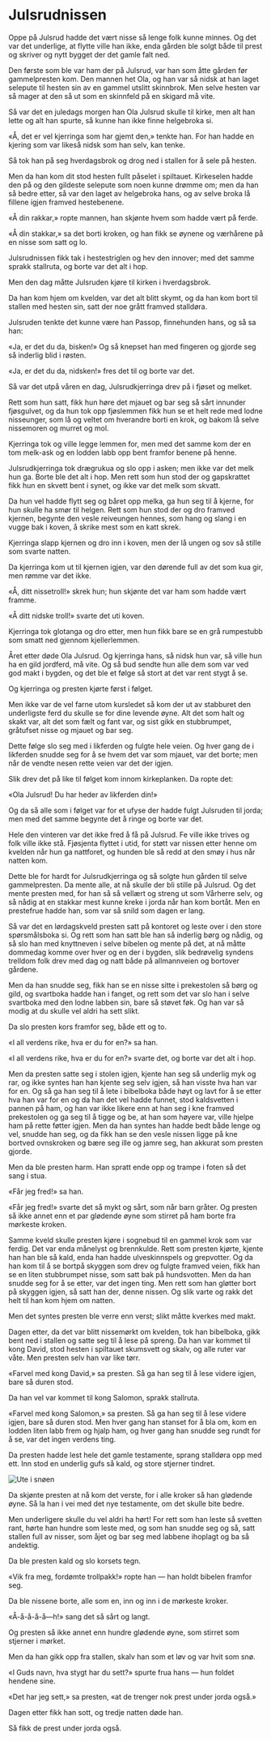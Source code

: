 # Julsrudnissen

Oppe på Julsrud hadde det vært nisse så lenge folk kunne minnes. Og det var det underlige, at flytte ville han ikke, enda gården ble solgt både til prest og skriver og nytt bygget der det gamle falt ned.

Den første som ble var ham der på Julsrud, var han som åtte gården før gammelpresten kom. Den mannen het Ola, og han var så nidsk at han laget selepute til hesten sin av en gammel utslitt skinnbrok. Men selve hesten var så mager at den så ut som en skinnfeld på en skigard må vite.

Så var det en juledags morgen han Ola Julsrud skulle til kirke, men alt han lette og alt han spurte, så kunne han ikke finne helgebroka si.

«Å, det er vel kjerringa som har gjemt den,» tenkte han. For han hadde en kjering som var likeså nidsk som han selv, kan tenke.

Så tok han på seg hverdagsbrok og drog ned i stallen for å sele på hesten.

Men da han kom dit stod hesten fullt påselet i spiltauet. Kirkeselen hadde den på og den gildeste selepute som noen kunne drømme om; men da han så bedre etter, så var den laget av helgebroka hans, og av selve broka lå fillene igjen framved hestebenene.

«Å din rakkar,» ropte mannen, han skjønte hvem som hadde vært på ferde.

«Å din stakkar,» sa det borti kroken, og han fikk se øynene og værhårene på en nisse som satt og lo.

Julsrudnissen fikk tak i hestestriglen og hev den innover; med det samme sprakk stallruta, og borte var det alt i hop.

Men den dag måtte Julsruden kjøre til kirken i hverdagsbrok.

Da han kom hjem om kvelden, var det alt blitt skymt, og da han kom bort til stallen med hesten sin, satt der noe grått framved stalldøra.

Julsruden tenkte det kunne være han Passop, finnehunden hans, og så sa han:

«Ja, er det du da, bisken!» Og så knepset han med fingeren og gjorde seg så inderlig blid i røsten.

«Ja, er det du da, nidsken!» fres det til og borte var det.

Så var det utpå våren en dag, Julsrudkjerringa drev på i fjøset og melket.

Rett som hun satt, fikk hun høre det mjauet og bar seg så sårt innunder fjøsgulvet, og da hun tok opp fjøslemmen fikk hun se et helt rede med lodne nisseunger, som lå og veltet om hverandre borti en krok, og bakom lå selve nissemoren og murret og mol.

Kjerringa tok og ville legge lemmen for, men med det samme kom der en tom melk-ask og en lodden labb opp bent framfor benene på henne.

Julsrudkjerringa tok drægrukua og slo opp i asken; men ikke var det melk hun ga. Borte ble det alt i hop. Men rett som hun stod der og gapskrattet fikk hun en skvett bent i synet, og ikke var det melk som skvatt.

Da hun vel hadde flytt seg og båret opp melka, ga hun seg til å kjerne, for hun skulle ha smør til helgen. Rett som hun stod der og dro framved kjernen, begynte den vesle reiveungen hennes, som hang og slang i en vugge bak i koven, å skrike mest som en katt skrek.

Kjerringa slapp kjernen og dro inn i koven, men der lå ungen og sov så stille som svarte natten.

Da kjerringa kom ut til kjernen igjen, var den dørende full av det som kua gir, men rømme var det ikke.

«Å, ditt nissetroll!» skrek hun; hun skjønte det var ham som hadde vært framme.

«Å ditt nidske troll!» svarte det uti koven.

Kjerringa tok glotanga og dro etter, men hun fikk bare se en grå rumpestubb som smatt ned gjennom kjellerlemmen.

Året etter døde Ola Julsrud. Og kjerringa hans, så nidsk hun var, så ville hun ha en gild jordferd, må vite. Og så bud sendte hun alle dem som var ved god makt i bygden, og det ble et følge så stort at det var rent stygt å se.

Og kjerringa og presten kjørte først i følget.

Men ikke var de vel farne utom kursledet så kom der ut av stabburet den underligste ferd du skulle se for dine levende øyne. Alt det som halt og skakt var, alt det som fælt og fant var, og sist gikk en stubbrumpet, gråtufset nisse og mjauet og bar seg.

Dette følge slo seg med i likferden og fulgte hele veien. Og hver gang de i likferden snudde seg for å se hvem det var som mjauet, var det borte; men når de vendte nesen rette veien var det der igjen.

Slik drev det på like til følget kom innom kirkeplanken. Da ropte det:

«Ola Julsrud! Du har heder av likferden din!»

Og da så alle som i følget var for et ufyse der hadde fulgt Julsruden til jorda; men med det samme begynte det å ringe og borte var det.

Hele den vinteren var det ikke fred å få på Julsrud. Fe ville ikke trives og folk ville ikke stå. Fjøsjenta flyttet i utid, for støtt var nissen etter henne om kvelden når hun ga nattforet, og hunden ble så redd at den smøy i hus når natten kom.

Dette ble for hardt for Julsrudkjerringa og så solgte hun gården til selve gammelpresten. Da mente alle, at nå skulle der bli stille på Julsrud. Og det mente presten med, for han så så vellært og streng ut som Vårherre selv, og så nådig at en stakkar mest kunne kreke i jorda når han kom bortåt. Men en prestefrue hadde han, som var så snild som dagen er lang.

Så var det en lørdagskveld presten satt på kontoret og leste over i den store spørsmålsboka si. Og rett som han satt ble han så inderlig børg og nådig, og så slo han med knyttneven i selve bibelen og mente på det, at nå måtte dommedag komme over hver og en der i bygden, slik bedrøvelig syndens trelldom folk drev med dag og natt både på allmannveien og bortover gårdene.

Men da han snudde seg, fikk han se en nisse sitte i prekestolen så børg og gild, og svartboka hadde han i fanget, og rett som det var slo han i selve svartboka med den lodne labben sin, bare så støvet føk. Og han var så modig at du skulle vel aldri ha sett slikt.

Da slo presten kors framfor seg, både ett og to.

«I all verdens rike, hva er du for en?» sa han.

«I all verdens rike, hva er du for en?» svarte det, og borte var det alt i hop.

Men da presten satte seg i stolen igjen, kjente han seg så underlig myk og rar, og ikke syntes han han kjente seg selv igjen, så han visste hva han var for en. Og så ga han seg til å lete i bibelboka både høyt og lavt for å se etter hva han var for en og da han det vel hadde funnet, stod kaldsvetten i pannen på ham, og han var ikke likere enn at han seg i kne framved prekestolen og ga seg til å tigge og be, at han som høyere var, ville hjelpe ham på rette føtter igjen. Men da han syntes han hadde bedt både lenge og vel, snudde han seg, og da fikk han se den vesle nissen ligge på kne bortved ovnskroken og bære seg ille og jamre seg, han akkurat som presten gjorde.

Men da ble presten harm. Han spratt ende opp og trampe i foten så det sang i stua.

«Får jeg fred!» sa han.

«Får jeg fred!» svarte det så mykt og sårt, som når barn gråter. Og presten så ikke annet enn et par glødende øyne som stirret på ham borte fra mørkeste kroken.

Samme kveld skulle presten kjøre i sognebud til en gammel krok som var ferdig. Det var enda månelyst og brennkulde. Rett som presten kjørte, kjente han han ble så kald, enda han hadde ulveskinnspels og grepvotter. Og da han kom til å se bortpå skyggen som drev og fulgte framved veien, fikk han se en liten stubbrumpet nisse, som satt bak på hundsvotten. Men da han snudde seg for å se etter, var det ingen ting. Men rett som han gløtter bort på skyggen igjen, så satt han der, denne nissen. Og slik varte og rakk det helt til han kom hjem om natten.

Men det syntes presten ble verre enn verst; slikt måtte kverkes med makt.

Dagen etter, da det var blitt nissemørkt om kvelden, tok han bibelboka, gikk bent ned i stallen og satte seg til å lese på spreng. Da han var kommet til kong David, stod hesten i spiltauet skumsvett og skalv, og alle ruter var våte. Men presten selv han var like tørr.

«Farvel med kong David,» sa presten. Så ga han seg til å lese videre igjen, bare så duren stod.

Da han vel var kommet til kong Salomon, sprakk stallruta.

«Farvel med kong Salomon,» sa presten. Så ga han seg til å lese videre igjen, bare så duren stod. Men hver gang han stanset for å bla om, kom en lodden liten labb frem og hjalp ham, og hver gang han snudde seg rundt for å se, var det ingen verdens ting.

Da presten hadde lest hele det gamle testamente, sprang stalldøra opp med ett. Inn stod en underlig gufs så kald, og store stjerner tindret.

![Ute i snøen](./jrn1.png)

Da skjønte presten at nå kom det verste, for i alle kroker så han glødende øyne. Så la han i vei med det nye testamente, om det skulle bite bedre.

Men underligere skulle du vel aldri ha hørt! For rett som han leste så svetten rant, hørte han hundre som leste med, og som han snudde seg og så, satt stallen full av nisser, som åjet og bar seg med labbene ihoplagt og ba så andektig.

Da ble presten kald og slo korsets tegn.

«Vik fra meg, fordømte trollpakk!» ropte han — han holdt bibelen framfor seg.

Da ble nissene borte, alle som en, inn og inn i de mørkeste kroker.

«Å-å-å-å-å—h!» sang det så sårt og langt.

Og presten så ikke annet enn hundre glødende øyne, som stirret som stjerner i mørket.

Men da han gikk opp fra stallen, skalv han som et løv og var hvit som snø.

«I Guds navn, hva stygt har du sett?» spurte frua hans — hun foldet hendene sine.

«Det har jeg sett,» sa presten, «at de trenger nok prest under jorda også.»

Dagen etter fikk han sott, og tredje natten døde han.

Så fikk de prest under jorda også.
